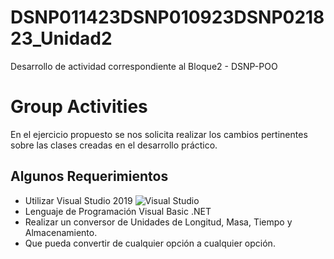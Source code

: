 # DSNP011423DSNP010923DSNP021823_Unidad2
Desarrollo de actividad correspondiente al Bloque2 - DSNP-POO

# Group Activities

En el ejercicio propuesto se nos solicita realizar los cambios pertinentes sobre las clases creadas en el desarrollo práctico.

## Algunos Requerimientos
* Utilizar Visual Studio 2019  ![Visual Studio](https://img.shields.io/badge/Visual%20Studio-5C2D91.svg?style=for-the-badge&logo=visual-studio&logoColor=white)
* Lenguaje de Programación Visual Basic .NET 
* Realizar un conversor de Unidades de Longitud, Masa, Tiempo y Almacenamiento.
* Que pueda convertir de cualquier opción a cualquier opción.
